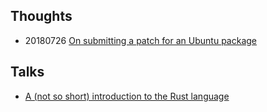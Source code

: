 ## Thoughts

* 20180726 [On submitting a patch for an Ubuntu package](ipse_dixit/ubuntu_patch.md)

## Talks

* [A (not so short) introduction to the Rust language](talks/not-so-short-intro-to-rust/index.html)
